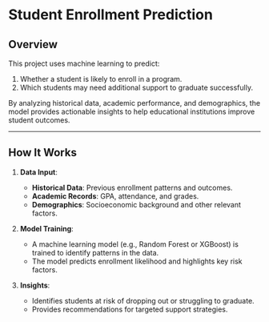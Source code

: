 
# **Student Enrollment Prediction**

## **Overview**
This project uses machine learning to predict:
1. Whether a student is likely to enroll in a program.
2. Which students may need additional support to graduate successfully.

By analyzing historical data, academic performance, and demographics, the model provides actionable insights to help educational institutions improve student outcomes.

---

## **How It Works**
1. **Data Input**:
   - **Historical Data**: Previous enrollment patterns and outcomes.
   - **Academic Records**: GPA, attendance, and grades.
   - **Demographics**: Socioeconomic background and other relevant factors.

2. **Model Training**:
   - A machine learning model (e.g., Random Forest or XGBoost) is trained to identify patterns in the data.
   - The model predicts enrollment likelihood and highlights key risk factors.

3. **Insights**:
   - Identifies students at risk of dropping out or struggling to graduate.
   - Provides recommendations for targeted support strategies.
